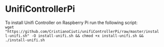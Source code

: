 # UnifiControllerPi

To install Unifi Controller on Raspberry Pi run the following script:\
`wget "https://github.com/CristianoCiuti/unifiControllerPi/raw/master/install-unifi.sh" -O install-unifi.sh && chmod +x install-unifi.sh && ./install-unifi.sh`
